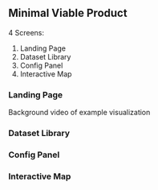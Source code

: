 ## Minimal Viable Product

4 Screens:
 
1. Landing Page
2. Dataset Library
3. Config Panel
4. Interactive Map


### Landing Page
Background video of example visualization


### Dataset Library



### Config Panel



### Interactive Map






